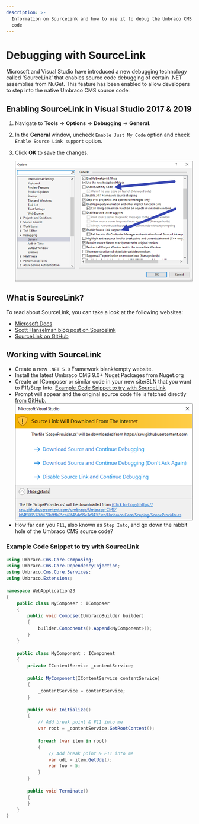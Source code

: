 ```yaml
---
description: >-
  Information on SourceLink and how to use it to debug the Umbraco CMS source
  code
---
```


# Debugging with SourceLink

Microsoft and Visual Studio have introduced a new debugging technology called 'SourceLink' that enables source code debugging of certain .NET assemblies from NuGet. This feature has been enabled to allow developers to step into the native Umbraco CMS source code.

## Enabling SourceLink in Visual Studio 2017 & 2019

1. Navigate to **Tools** -> **Options** -> **Debugging** -> **General**.
2. In the **General** window, uncheck `Enable Just My Code` option and check `Enable Source Link support` option.
3.  Click **OK** to save the changes.

    ![Visual Studio 2019 Debug Settings for SourceLink](../../../10/umbraco-cms/reference/images/VS19-enable-sourcelink.png)

## What is SourceLink?

To read about SourceLink, you can take a look at the following websites:

* [Microsoft Docs](https://docs.microsoft.com/en-us/dotnet/standard/library-guidance/sourcelink)
* [Scott Hanselman blog post on Sourcelink](https://www.hanselman.com/blog/ExploringNETCoresSourceLinkSteppingIntoTheSourceCodeOfNuGetPackagesYouDontOwn.aspx)
* [SourceLink on GitHub](https://github.com/dotnet/sourcelink)

## Working with SourceLink

* Create a new `.NET 5.0` Framework blank/empty website.
* Install the latest Umbraco CMS 9.0+ Nuget Packages from Nuget.org
* Create an IComposer or similar code in your new site/SLN that you want to F11/Step Into. [Example Code Snippet to try with SourceLink](debugging.md#example-code-snippet-to-try-with-sourcelink)
* Prompt will appear and the original source code file is fetched directly from GitHub. ![Visual Studio 2019 SourceLink dialog](../../../10/umbraco-cms/reference/images/VS19-sourcelink-prompt.png)
* How far can you `F11`, also known as `Step Into`, and go down the rabbit hole of the Umbraco CMS source code?

### Example Code Snippet to try with SourceLink

```csharp
using Umbraco.Cms.Core.Composing;
using Umbraco.Cms.Core.DependencyInjection;
using Umbraco.Cms.Core.Services;
using Umbraco.Extensions;

namespace WebApplication23
{
    public class MyComposer : IComposer
    {
        public void Compose(IUmbracoBuilder builder)
        {
            builder.Components().Append<MyComponent>();
        }
    }

    public class MyComponent : IComponent
    {
        private IContentService _contentService;

        public MyComponent(IContentService contentService)
        {
            _contentService = contentService;
        }

        public void Initialize()
        {
            // Add break point & F11 into me
            var root = _contentService.GetRootContent();

            foreach (var item in root)
            {
                // Add break point & F11 into me
                var udi = item.GetUdi();
                var foo = 5;
            }
        }

        public void Terminate()
        {
        }
    }
}
```
